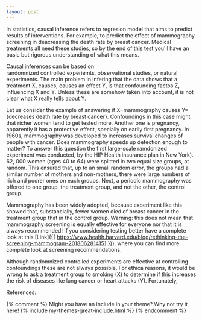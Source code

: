 ```yaml
---
layout: post
---
```


In statistics, causal inference refers to 
regresion model that aims to predict results 
of interventions. For example, to predict
the effect of mammography screening
in deacreasing the death rate by breast cancer. 
Medical treatments all need these studies, so
by the end of this test you'll have an basic
but rigorous understanding of what this means. 

Causal inferences can be based on  
randomnized controlled experiemts, observational studies,
 or natural experiments. 
The main problem in infering that the data 
shows that a treatment X, causes, causes an effect Y, is 
that confounding factos Z, influencing 
X and Y. Unless these are somehow taken into 
account, it is not clear what X really tells
about Y. 

Let us consider the example of answering if 
X=mammography causes Y={decreases death rate by breast cancer}. 
Confoundings in this case might that richer 
women tend to get tested more. Another one is pregnancy,
apparently it has a protective effect, specially
on earlly first pregnancy. In 1960s, mammography
was developed to increases survival changes 
of people with cancer. 
Does mammography speeds up detection enough
to matter? To answer this question the first large-scale
ramdonized experiment was conducted, by the HIP Health
insurance plan in New York).  62, 000 women (ages 40 to 64) 
were splitted in two equal 
size groups, at random. This ensured that, up 
to an small random error, the groups had a similar 
number of mothers and non-mothers, there were large numbers
of rich and poorer ones on each groups. Next, a 
periodic mammography was offered to one group, the 
treatment group,  and not the other, the control group.

Mammography has been widely adopted, because 
experiment like this showed that, substancially, 
fewer women died of breast cancer in the treatment 
group that in the control group. Warning: this 
does not mean that mammography screening 
is equally effective for everyone nor that 
it is always recommended! If you considering 
testing better have a complete look at this
[Link]({{ https://www.health.harvard.edu/blog/rethinking-the-screening-mammogram-2018062814151 }}),
where you can find more complete look at 
screening recommendations. 

Although randomnized controlled experiments are 
effective at controlling confoundings these are 
not always possible. For ethica reasons, it would 
be wrong to ask a treatment group to smoking (X) 
to determine if this increases the risk of 
diseases like lung cancer or heart attacks (Y). 
Fortunately, 











References:

{% comment %}
Might you have an include in your theme? Why not try it here!
{% include my-themes-great-include.html %}
{% endcomment %}

